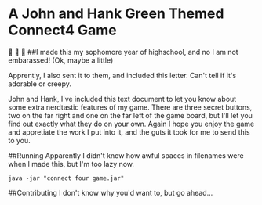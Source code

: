 A John and Hank Green Themed Connect4 Game
===========
:ghost: :ghost: :ghost: 
##I made this my sophomore year of highschool, and no I am not embarassed! (Ok, maybe a little)

Apprently, I also sent it to them, and included this letter. Can't tell if it's adorable or creepy.

John and Hank, 
I've included this text document to let you know about some extra nerdtastic features of my game.
There are three secret buttons, two on the far right and one on the far left of the game board,
but I'll let you find out exactly what they do on your own.
Again I hope you enjoy the game and appretiate the work I put into it, and the guts it  took for me to send this to you.

##Running
Apparently I didn't know how awful spaces in filenames were when I made this, but I'm too lazy now.

    java -jar "connect four game.jar"


##Contributing
I don't know why you'd want to, but go ahead...
